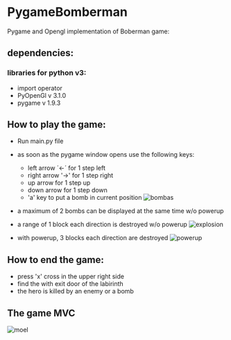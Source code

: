 # PygameBomberman
Pygame and Opengl implementation of Boberman game:
## dependencies:
### libraries for python v3:
- import operator
- PyOpenGl v 3.1.0
- pygame v 1.9.3

## How to play the game:
- Run main.py file
- as soon as the pygame window opens use the following keys:
    * left arrow ´<-´ for 1 step left
    * right arrow '->' for 1 step right
    * up arrow for 1 step up
    * down arrow for 1 step down
    * 'a' key to put a bomb in current position
    ![bombas](https://github.com/gabrielaelisa/PygameBomberman/blob/master/images/bombas.PNG)

- a maximum of 2 bombs can be displayed at the same time w/o powerup
- a range of 1 block each direction is destroyed w/o powerup
    ![explosion](https://github.com/gabrielaelisa/PygameBomberman/blob/master/images/explosion.PNG)
- with powerup, 3 blocks each direction are destroyed
    ![powerup](https://github.com/gabrielaelisa/PygameBomberman/blob/master/images/powerup.PNG)

## How to end the game:
- press 'x' cross in the upper right side
- find the with exit door of the labirinth
- the hero is killed by an enemy or a bomb

## The game MVC
![moel](https://github.com/gabrielaelisa/PygameBomberman/blob/master/images/model.png)